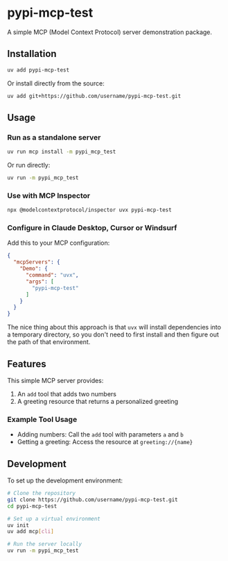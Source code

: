# pypi-mcp-test

A simple MCP (Model Context Protocol) server demonstration package.

## Installation

```bash
uv add pypi-mcp-test
```

Or install directly from the source:

```bash
uv add git+https://github.com/username/pypi-mcp-test.git
```

## Usage

### Run as a standalone server

```bash
uv run mcp install -m pypi_mcp_test
```

Or run directly:

```bash
uv run -m pypi_mcp_test
```

### Use with MCP Inspector

```bash
npx @modelcontextprotocol/inspector uvx pypi-mcp-test
```

### Configure in Claude Desktop, Cursor or Windsurf

Add this to your MCP configuration:

```json
{
  "mcpServers": {
    "Demo": {
      "command": "uvx",
      "args": [
        "pypi-mcp-test"
      ]
    }
  }
}
```
The nice thing about this approach is that `uvx` will install dependencies into a temporary directory, so you don't need to first install and then figure out the path of that environment.

## Features

This simple MCP server provides:

1. An `add` tool that adds two numbers
2. A greeting resource that returns a personalized greeting

### Example Tool Usage

- Adding numbers: Call the `add` tool with parameters `a` and `b`
- Getting a greeting: Access the resource at `greeting://{name}`

## Development

To set up the development environment:

```bash
# Clone the repository
git clone https://github.com/username/pypi-mcp-test.git
cd pypi-mcp-test

# Set up a virtual environment
uv init
uv add mcp[cli]

# Run the server locally
uv run -m pypi_mcp_test
```